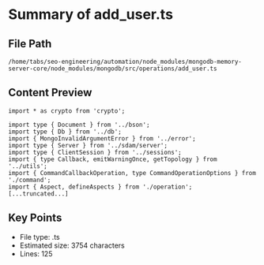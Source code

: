 # Summary of add_user.ts
  
## File Path
`/home/tabs/seo-engineering/automation/node_modules/mongodb-memory-server-core/node_modules/mongodb/src/operations/add_user.ts`

## Content Preview
```
import * as crypto from 'crypto';

import type { Document } from '../bson';
import type { Db } from '../db';
import { MongoInvalidArgumentError } from '../error';
import type { Server } from '../sdam/server';
import type { ClientSession } from '../sessions';
import { type Callback, emitWarningOnce, getTopology } from '../utils';
import { CommandCallbackOperation, type CommandOperationOptions } from './command';
import { Aspect, defineAspects } from './operation';
[...truncated...]
```

## Key Points
- File type: .ts
- Estimated size: 3754 characters
- Lines: 125
